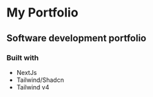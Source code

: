 # My Portfolio

## Software development portfolio

### Built with

- NextJs
- Tailwind/Shadcn
- Tailwind v4
